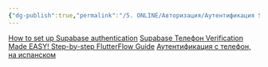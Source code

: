 ```yaml
---
{"dg-publish":true,"permalink":"/5. ONLINE/Авторизация/Аутентификация Supabase/","created":"2024-10-23T14:46:13.874-03:00","updated":"2024-10-23T15:10:01.261-03:00"}
---
```



[How to set up Supabase authentication](https://www.youtube.com/watch?v=JMkzpprCjR4)
[Supabase Телефон Verification Made EASY! Step-by-step FlutterFlow Guide](https://www.youtube.com/watch?v=g9fgjOwCmaY)
[Аутентификация с телефон, на испанском](https://www.youtube.com/watch?v=JG6IYZf_i6k)
